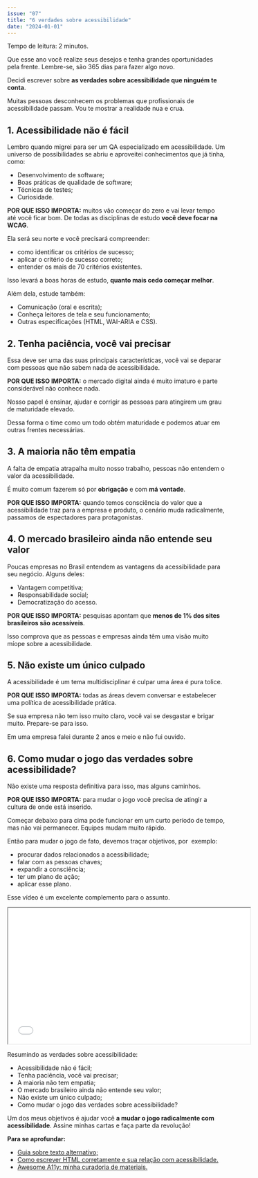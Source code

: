 ```yaml
---
issue: "07"
title: "6 verdades sobre acessibilidade"
date: "2024-01-01"
---
```


Tempo de leitura: 2 minutos.

Que esse ano você realize seus desejos e tenha grandes oportunidades pela frente. Lembre-se, são 365 dias para fazer algo novo.

Decidi escrever sobre **as verdades sobre acessibilidade que ninguém te conta**.

Muitas pessoas desconhecem os problemas que profissionais de acessibilidade passam. Vou te mostrar a realidade nua e crua.

## 1\. Acessibilidade não é fácil

Lembro quando migrei para ser um QA especializado em acessibilidade. Um universo de possibilidades se abriu e aproveitei conhecimentos que já tinha, como:

- Desenvolvimento de software;
- Boas práticas de qualidade de software;
- Técnicas de testes;
- Curiosidade.

**POR QUE ISSO IMPORTA:** muitos vão começar do zero e vai levar tempo até você ficar bom. De todas as disciplinas de estudo **você deve focar na WCAG**.

Ela será seu norte e você precisará compreender:

- como identificar os critérios de sucesso;
- aplicar o critério de sucesso correto;
- entender os mais de 70 critérios existentes.

Isso levará a boas horas de estudo, **quanto mais cedo começar melhor**.

Além dela, estude também:

- Comunicação (oral e escrita);
- Conheça leitores de tela e seu funcionamento;
- Outras especificações (HTML, WAI-ARIA e CSS).

## 2\. Tenha paciência, você vai precisar

Essa deve ser uma das suas principais características, você vai se deparar com pessoas que não sabem nada de acessibilidade.

**POR QUE ISSO IMPORTA:** o mercado digital ainda é muito imaturo e parte considerável não conhece nada.

Nosso papel é ensinar, ajudar e corrigir as pessoas para atingirem um grau de maturidade elevado.

Dessa forma o time como um todo obtém maturidade e podemos atuar em outras frentes necessárias.

## 3\. A maioria não têm empatia

A falta de empatia atrapalha muito nosso trabalho, pessoas não entendem o valor da acessibilidade.

É muito comum fazerem só por **obrigação** e com **má vontade**.

**POR QUE ISSO IMPORTA:** quando temos consciência do valor que a acessibilidade traz para a empresa e produto, o cenário muda radicalmente, passamos de espectadores para protagonistas.

## 4\. O mercado brasileiro ainda não entende seu valor

Poucas empresas no Brasil entendem as vantagens da acessibilidade para seu negócio. Alguns deles:

- Vantagem competitiva;
- Responsabilidade social;
- Democratização do acesso.

**POR QUE ISSO IMPORTA:** pesquisas apontam que **menos de 1% dos sites brasileiros são acessíveis**.

Isso comprova que as pessoas e empresas ainda têm uma visão muito míope sobre a acessibilidade.

## 5\. Não existe um único culpado

A acessibilidade é um tema multidisciplinar é culpar uma área é pura tolice.

**POR QUE ISSO IMPORTA:** todas as áreas devem conversar e estabelecer uma política de acessibilidade prática.

Se sua empresa não tem isso muito claro, você vai se desgastar e brigar muito. Prepare-se para isso.

Em uma empresa falei durante 2 anos e meio e não fui ouvido.

## 6\. Como mudar o jogo das verdades sobre acessibilidade?

Não existe uma resposta definitiva para isso, mas alguns caminhos.

**POR QUE ISSO IMPORTA:** para mudar o jogo você precisa de atingir a cultura de onde está inserido.

Começar debaixo para cima pode funcionar em um curto período de tempo, mas não vai permanecer. Equipes mudam muito rápido.

Então para mudar o jogo de fato, devemos traçar objetivos, por  exemplo:

- procurar dados relacionados a acessibilidade;
- falar com as pessoas chaves;
- expandir a consciência;
- ter um plano de ação;
- aplicar esse plano.

Esse vídeo é um excelente complemento para o assunto.

<iframe src="//www.youtube.com/embed/9wqT2wS4kNM?ab_channel=CampusPartyBrasil" width="560" height="314" allowfullscreen="allowfullscreen" data-mce-fragment="1"></iframe>

Resumindo as verdades sobre acessibilidade:

- Acessibilidade não é fácil;
- Tenha paciência, você vai precisar;
- A maioria não tem empatia;
- O mercado brasileiro ainda não entende seu valor;
- Não existe um único culpado;
- Como mudar o jogo das verdades sobre acessibilidade?

Um dos meus objetivos é ajudar você **a mudar o jogo radicalmente com acessibilidade**. Assine minhas cartas e faça parte da revolução!

**Para se aprofundar:**

- [Guia sobre texto alternativo;](https://brunopulis.com/texto-alternativo-o-guia-definitivo/)
- [Como escrever HTML corretamente e sua relação com acessibilidade.](https://brunopulis.com/repensando-sobre-o-html/)
- [Awesome A11y: minha curadoria de materiais.](https://github.com/brunopulis/awesome-a11y)
